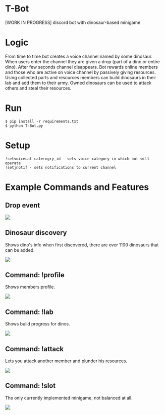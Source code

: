 # T-Bot
[WORK IN PROGRESS] discord bot with dinosaur-based minigame

# Logic
From time to time bot creates a voice channel named by some dinosaur. When users enter the channel they are given a drop (part of a dino or entire dino). After few seconds channel disappears.
Bot rewards online members and those who are active on voice channel by passively giving resources.
Using collected parts and resources members can build dinosaurs in their lab and add them to their army.
Owned dinosaurs can be used to attack others and steal their resources.

# Run
```
$ pip install -r requirements.txt
$ python T-Bot.py
```

# Setup
```
!setvoicecat caterogry_id - sets voice category in which bot will operate
!setjnotif - sets notifications to current channel
```

# Example Commands and Features
## Drop event
![](screenshots/drop.gif)
## Dinosaur discovery
Shows dino's info when first discovered, there are over 1100 dinosaurs that can be added.

![](screenshots/discovery.png)
## Command: !profile
Shows members profile.

![](screenshots/profile.png)
## Command: !lab
Shows build progress for dinos.

![](screenshots/lab.png)
## Command: !attack
Lets you attack another member and plunder his resources.

![](screenshots/attack.png)
## Command: !slot
The only currently implemented minigame, not balanced at all.

![](screenshots/slot.png)

